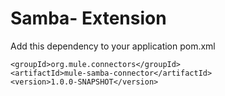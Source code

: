 # Samba- Extension


Add this dependency to your application pom.xml

```
<groupId>org.mule.connectors</groupId>
<artifactId>mule-samba-connector</artifactId>
<version>1.0.0-SNAPSHOT</version>
```
